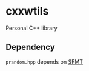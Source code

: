 cxxwtils
========

Personal C++ library


Dependency
----------

`prandom.hpp` depends on [SFMT](https://github.com/heavywatal/sfmt-installer)
